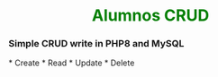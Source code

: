 <h1 align="center" style="color: green">Alumnos CRUD</h1>
<h3 align="justify">Simple CRUD write in PHP8 and MySQL</h3>
<p>
* Create
* Read
* Update
* Delete
</p>

